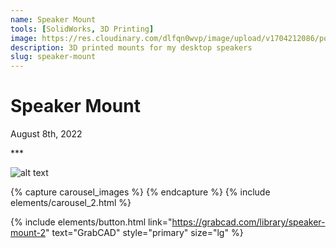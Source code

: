```yaml
---
name: Speaker Mount
tools: [SolidWorks, 3D Printing]
image: https://res.cloudinary.com/dlfqn0wvp/image/upload/v1704212086/portfolio-site/3d-modelling/speaker-mount/xzl3y0bm1vcwanz8bwoz.jpg
description: 3D printed mounts for my desktop speakers
slug: speaker-mount
---
```


# Speaker Mount
<p class="post-metadata text-muted">
  August 8th, 2022
</p>
***

![alt text](https://res.cloudinary.com/dlfqn0wvp/image/upload/v1704213899/portfolio-site/3d-modelling/tablet-charger/hgytq7afefjjgwfezmet.gif "Speaker mount setup")

{% capture carousel_images %}
{% endcapture %}
{% include elements/carousel_2.html %}

{% include elements/button.html link="https://grabcad.com/library/speaker-mount-2" text="GrabCAD" style="primary" size="lg" %}